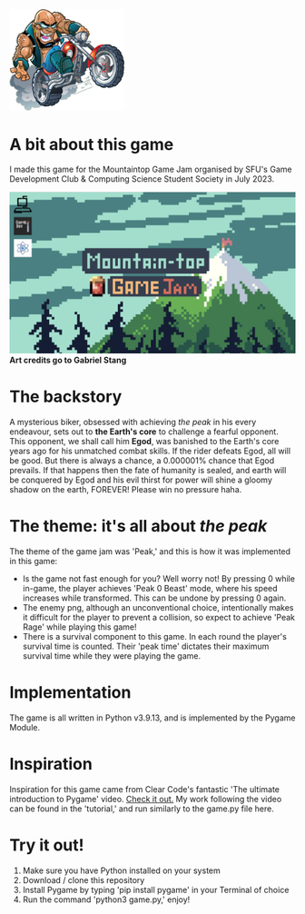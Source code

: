 

<img src="gpics/character.png" height=20% width=40% alt="character art" />

# A bit about this game
I made this game for the Mountaintop Game Jam organised by SFU's Game Development Club & Computing Science Student Society in July 2023.

<img src="gpics/gamejam.png" alt="art for the game jam, by Gabriel Stand"/>
<strong style="display: block">Art credits go to Gabriel Stang</strong>

# The backstory
A mysterious biker, obsessed with achieving *the peak* in his every endeavour, sets out to <strong>the Earth's core</strong> to challenge a fearful opponent. This opponent, we shall call him <strong>Egod</strong>, was banished to the Earth's core years ago for his unmatched combat skills. If the rider defeats Egod, all will be good. But there is always a chance, a 0.000001% chance that Egod prevails. If that happens then the fate of humanity is sealed, and earth will be conquered by Egod and his evil thirst for power will shine a gloomy shadow on the earth, FOREVER! Please win no pressure haha.

# The theme: it's all about <em>the peak</em>
The theme of the game jam was 'Peak,' and this is how it was implemented in this game:
<ul>
    <li>Is the game not fast enough for you? Well worry not! By pressing 0 while in-game, the player achieves 'Peak 0 Beast' mode, where his speed increases while transformed. This can be undone by pressing 0 again.</li>
    <li>The enemy png, although an unconventional choice, intentionally makes it difficult for the player to prevent a collision, so expect to achieve 'Peak Rage' while playing this game!</li>
    <li>There is a survival component to this game. In each round the player's survival time is counted. Their 'peak time' dictates their maximum survival time while they were playing the game.</li>
</ul>

# Implementation
The game is all written in Python v3.9.13, and is implemented by the Pygame Module.

# Inspiration
Inspiration for this game came from Clear Code's fantastic 'The ultimate introduction to Pygame' video. <a href="https://www.youtube.com/watch?v=AY9MnQ4x3zk&list=LL&index=4">Check it out.</a> My work following the video can be found in the 'tutorial,' and run similarly to the game.py file here. 

# Try it out!
<ol>
    <li>Make sure you have Python installed on your system</li>
    <li>Download / clone this repository</li>
    <li>Install Pygame by typing 'pip install pygame' in your Terminal of choice</li>
    <li>Run the command 'python3 game.py,' enjoy!</li>
</ol>
